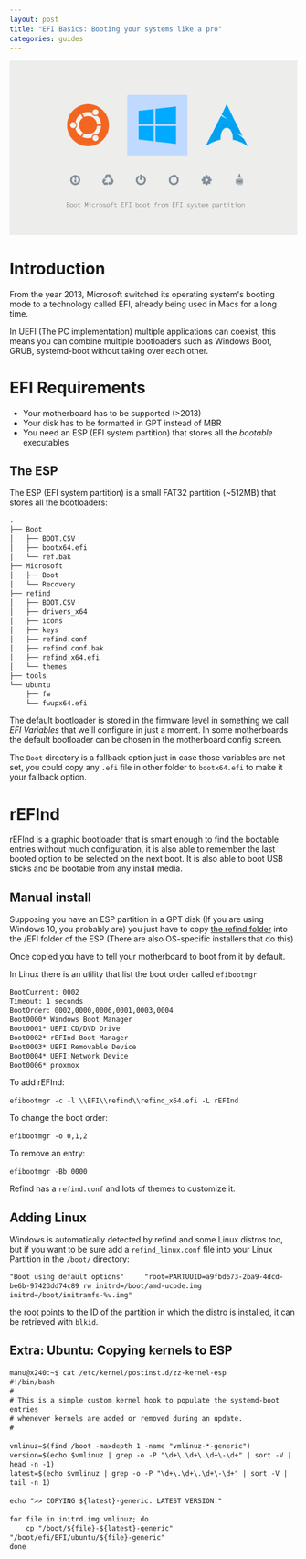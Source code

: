```yaml
---
layout: post
title: "EFI Basics: Booting your systems like a pro"
categories: guides
---
```


![Refind Bootloader](/assets/img/refind_scr.png)

# Introduction
From the year 2013, Microsoft switched its operating system's booting mode to a technology called EFI, already being used in Macs for a long time.

In UEFI (The PC implementation) multiple applications can coexist, this means you can combine multiple bootloaders such as Windows Boot, GRUB, systemd-boot without taking over each other.

# EFI Requirements
 * Your motherboard has to be supported (>2013)
 * Your disk has to be formatted in GPT instead of MBR
 * You need an ESP (EFI system partition) that stores all the *bootable* executables

 ## The ESP

The ESP (EFI system partition) is a small FAT32 partition (~512MB) that stores all the bootloaders:

```
.
├── Boot
│   ├── BOOT.CSV
│   ├── bootx64.efi
│   └── ref.bak
├── Microsoft
│   ├── Boot
│   └── Recovery
├── refind
│   ├── BOOT.CSV
│   ├── drivers_x64
│   ├── icons
│   ├── keys
│   ├── refind.conf
│   ├── refind.conf.bak
│   ├── refind_x64.efi
│   └── themes
├── tools
└── ubuntu
    ├── fw
    └── fwupx64.efi
```

The default bootloader is stored in the firmware level in something we call *EFI Variables* that we'll configure in just a moment. In some motherboards the default bootloader can be chosen in the motherboard config screen.

The `Boot` directory is a fallback option just in case those variables are not set, you could copy any `.efi` file in other folder to `bootx64.efi` to make it your fallback option.

# rEFInd

rEFInd is a graphic bootloader that is smart enough to find the bootable entries without much configuration, it is also able to remember the last booted option to be selected on the next boot. It is also able to boot USB sticks and be bootable from any install media.

## Manual install

Supposing you have an ESP partition in a GPT disk (If you are using Windows 10, you probably are) you just have to copy [the refind folder](https://sourceforge.net/projects/refind/files/0.11.4/refind-bin-0.11.4.zip/download) into the /EFI folder of the ESP (There are also OS-specific installers that do this)

Once copied you have to tell your motherboard to boot from it by default.

In Linux there is an utility that list the boot order called `efibootmgr`

```
BootCurrent: 0002
Timeout: 1 seconds
BootOrder: 0002,0000,0006,0001,0003,0004
Boot0000* Windows Boot Manager
Boot0001* UEFI:CD/DVD Drive
Boot0002* rEFInd Boot Manager
Boot0003* UEFI:Removable Device
Boot0004* UEFI:Network Device
Boot0006* proxmox
```

To add rEFInd:

`efibootmgr -c -l \\EFI\\refind\\refind_x64.efi -L rEFInd`

To change the boot order:

`efibootmgr -o 0,1,2`

To remove an entry:

`efibootmgr -Bb 0000`

Refind has a `refind.conf` and lots of themes to customize it.

## Adding Linux

Windows is automatically detected by refind and some Linux distros too, but if you want to be sure add a `refind_linux.conf` file into your Linux Partition in the `/boot/` directory:

```
"Boot using default options"     "root=PARTUUID=a9fbd673-2ba9-4dcd-be6b-97423dd74c89 rw initrd=/boot/amd-ucode.img initrd=/boot/initramfs-%v.img"
```

the root points to the ID of the partition in which the distro is installed, it can be retrieved with `blkid`.

## Extra: Ubuntu: Copying kernels to ESP

```
manu@x240:~$ cat /etc/kernel/postinst.d/zz-kernel-esp 
#!/bin/bash
#
# This is a simple custom kernel hook to populate the systemd-boot entries
# whenever kernels are added or removed during an update.
#

vmlinuz=$(find /boot -maxdepth 1 -name "vmlinuz-*-generic")
version=$(echo $vmlinuz | grep -o -P "\d+\.\d+\.\d+\-\d+" | sort -V | head -n -1)
latest=$(echo $vmlinuz | grep -o -P "\d+\.\d+\.\d+\-\d+" | sort -V | tail -n 1)

echo ">> COPYING ${latest}-generic. LATEST VERSION."

for file in initrd.img vmlinuz; do
    cp "/boot/${file}-${latest}-generic" "/boot/efi/EFI/ubuntu/${file}-generic"
done
```







